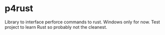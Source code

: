 # p4rust

Library to interface perforce commands to rust. Windows only for now. Test project to learn Rust so probably not the cleanest.